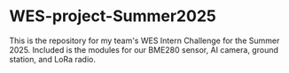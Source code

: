 # WES-project-Summer2025
This is the repository for my team's WES Intern Challenge for the Summer 2025. Included is the modules for our BME280 sensor, AI camera, ground station, and LoRa radio.
